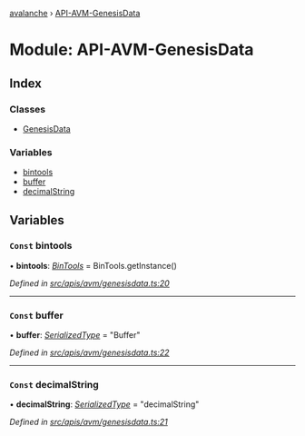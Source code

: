 [avalanche](../README.md) › [API-AVM-GenesisData](api_avm_genesisdata.md)

# Module: API-AVM-GenesisData

## Index

### Classes

* [GenesisData](../classes/api_avm_genesisdata.genesisdata.md)

### Variables

* [bintools](api_avm_genesisdata.md#const-bintools)
* [buffer](api_avm_genesisdata.md#const-buffer)
* [decimalString](api_avm_genesisdata.md#const-decimalstring)

## Variables

### `Const` bintools

• **bintools**: *[BinTools](../classes/utils_bintools.bintools.md)* = BinTools.getInstance()

*Defined in [src/apis/avm/genesisdata.ts:20](https://github.com/ava-labs/avalanchejs/blob/82de5d8/src/apis/avm/genesisdata.ts#L20)*

___

### `Const` buffer

• **buffer**: *[SerializedType](src_utils.md#serializedtype)* = "Buffer"

*Defined in [src/apis/avm/genesisdata.ts:22](https://github.com/ava-labs/avalanchejs/blob/82de5d8/src/apis/avm/genesisdata.ts#L22)*

___

### `Const` decimalString

• **decimalString**: *[SerializedType](src_utils.md#serializedtype)* = "decimalString"

*Defined in [src/apis/avm/genesisdata.ts:21](https://github.com/ava-labs/avalanchejs/blob/82de5d8/src/apis/avm/genesisdata.ts#L21)*
